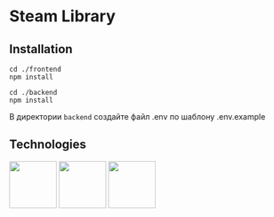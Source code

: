 # Steam Library

## Installation

```
cd ./frontend
npm install
```

```
cd ./backend
npm install
```

В директории `backend` создайте файл .env по шаблону .env.example

## Technologies

<div>
  <img src="https://upload.wikimedia.org/wikipedia/commons/thumb/a/a7/React-icon.svg/2300px-React-icon.svg.png" height="85">
  <img src="https://upload.wikimedia.org/wikipedia/commons/thumb/6/6a/JavaScript-logo.png/800px-JavaScript-logo.png" height="85">
  <img src="https://cdn.freebiesupply.com/logos/thumbs/2x/nodejs-1-logo.png" height="85">
</div>
